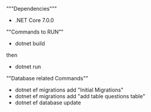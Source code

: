 """Dependencies"""
- .NET Core 7.0.0

""Commands to RUN""

- dotnet build

then

- dotnet run

""Database related Commands""
- dotnet ef migrations add "Initial Migrations"
- dotnet ef migrations add "add table questions table"
- dotnet ef database update